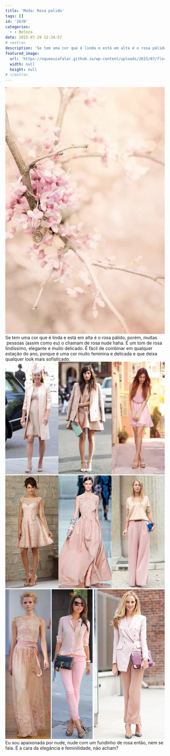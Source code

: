```yaml
---
title: 'Moda: Rosa palido'
tags: []
id: '2670'
categories:
  - - Beleza
date: 2015-07-29 12:24:57
# <extra>
description: 'Se tem uma cor que é linda e está em alta é o rosa pálido, porém, muitas  pessoas (assim como eu) o chamam de rosa nude haha. É um tom de rosa lindíssimo, elegante e muito delicado. É fácil de combinar em qualquer estação do ano, porque é uma cor muito feminina e delicada e que deixa qualquer look mais sofisticado. Eu sou apaixonada por nude, nude com um fundinho de rosa então, nem se fala. É a cara da elegância e feminilidade, não acham?'
featured_image: 
  url: 'https://oqueeuiafalar.github.io/wp-content/uploads/2015/07/flores-rosas-palidas-662x1024.jpg'
  width: null
  height: null
# </extra>
---
```


[![flores rosas palidas](/wp-content/uploads/2015/07/flores-rosas-palidas-662x1024.jpg)](/wp-content/uploads/2015/07/flores-rosas-palidas.jpg) Se tem uma cor que é linda e está em alta é o rosa pálido, porém, muitas  pessoas (assim como eu) o chamam de rosa nude haha. É um tom de rosa lindíssimo, elegante e muito delicado. É fácil de combinar em qualquer estação do ano, porque é uma cor muito feminina e delicada e que deixa qualquer look mais sofisticado. [![looks no tom rosa palido](/wp-content/uploads/2015/07/looks-no-tom-rosa-palido.png)](/wp-content/uploads/2015/07/looks-no-tom-rosa-palido.png) [![looks no tom rosa nude](/wp-content/uploads/2015/07/looks-no-tom-rosa-nude.png)](/wp-content/uploads/2015/07/looks-no-tom-rosa-nude.png) [![looks rosa palido e nude](/wp-content/uploads/2015/07/looks-rosa-palido-e-nude.png)](/wp-content/uploads/2015/07/looks-rosa-palido-e-nude.png) Eu sou apaixonada por nude, nude com um fundinho de rosa então, nem se fala. É a cara da elegância e feminilidade, não acham?
